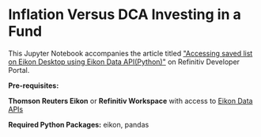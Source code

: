 # Inflation Versus DCA Investing in a Fund

This Jupyter Notebook accompanies the article titled ["Accessing saved list on Eikon Desktop using Eikon Data API(Python)"](https://developers.refinitiv.com/article/accessing-saved-list-eikon-desktop-using-eikon-data-apipython) on Refinitiv Developer Portal.

**Pre-requisites:** 

**Thomson Reuters Eikon** or **Refinitiv Workspace** with access to [Eikon Data APIs](https://developers.refinitiv.com/eikon-data-apis)

**Required Python Packages:** eikon, pandas
